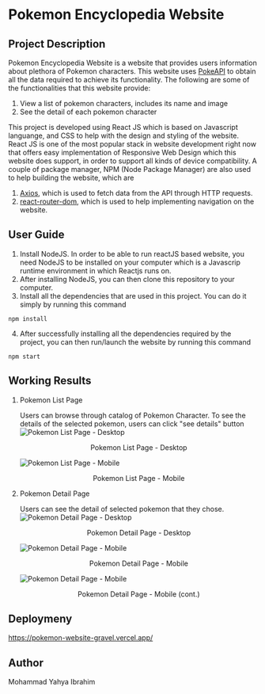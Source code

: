 # Pokemon Encyclopedia Website

## Project Description

Pokemon Encyclopedia Website is a website that provides users information about plethora of Pokemon characters. This website uses [PokeAPI](https://pokeapi.co/docs/v2) to obtain all the data required to achieve its functionality. The following are some of the functionalities that this website provide:

1. View a list of pokemon characters, includes its name and image
2. See the detail of each pokemon character

This project is developed using React JS which is based on Javascript languange, and CSS to help with the design and styling of the website. React JS is one of the most popular stack in website development right now that offers easy implementation of Responsive Web Design which this website does support, in order to support all kinds of device compatibility. A couple of package manager, NPM (Node Package Manager) are also used to help building the website, which are

1. [Axios](https://www.npmjs.com/package/axios), which is used to fetch data from the API through HTTP requests.
2. [react-router-dom](https://www.npmjs.com/package/react-router-dom), which is used to help implementing navigation on the website.

## User Guide

1. Install NodeJS. In order to be able to run reactJS based website, you need NodeJS to be installed on your computer which is a Javascrip runtime environment in which Reactjs runs on.
2. After installing NodeJS, you can then clone this repository to your computer.
3. Install all the dependencies that are used in this project. You can do it simply by running this command

```
npm install
```

4. After successfully installing all the dependencies required by the project, you can then run/launch the website by running this command

```
npm start
```

## Working Results

1.  Pokemon List Page

    Users can browse through catalog of Pokemon Character. To see the details of the selected pokemon, users can click "see details" button
    ![Pokemon List Page - Desktop](documentation/desktop%201.png)
       <div align="center">
            Pokemon List Page - Desktop
       </div>

    ![Pokemon List Page - Mobile](documentation/mobile%201.jpg)
       <div align="center">
            Pokemon List Page - Mobile
       </div>

2.  Pokemon Detail Page

    Users can see the detail of selected pokemon that they chose.
    ![Pokemon Detail Page - Desktop](documentation/desktop%202.png)
       <div align="center">
            Pokemon Detail Page - Desktop
       </div>

    ![Pokemon Detail Page - Mobile](documentation/mobile%202.jpg)
       <div align="center">
            Pokemon Detail Page - Mobile
       </div>

    ![Pokemon Detail Page - Mobile](documentation/mobile%203.jpg)
       <div align="center">
            Pokemon Detail Page - Mobile (cont.)
       </div>

## Deploymeny
https://pokemon-website-gravel.vercel.app/

## Author

Mohammad Yahya Ibrahim
